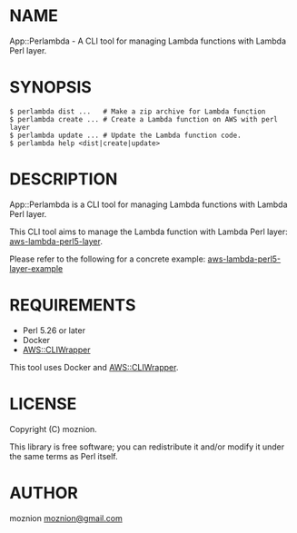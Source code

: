 # NAME

App::Perlambda - A CLI tool for managing Lambda functions with Lambda Perl layer.

# SYNOPSIS

    $ perlambda dist ...   # Make a zip archive for Lambda function
    $ perlambda create ... # Create a Lambda function on AWS with perl layer
    $ perlambda update ... # Update the Lambda function code.
    $ perlambda help <dist|create|update>

# DESCRIPTION

App::Perlambda is a CLI tool for managing Lambda functions with Lambda Perl layer.

This CLI tool aims to manage the Lambda function with Lambda Perl layer: [aws-lambda-perl5-layer](https://github.com/moznion/aws-lambda-perl5-layer).

Please refer to the following for a concrete example: [aws-lambda-perl5-layer-example](https://github.com/moznion/aws-lambda-perl5-layer-example)

# REQUIREMENTS

- Perl 5.26 or later
- Docker
- [AWS::CLIWrapper](https://metacpan.org/pod/AWS::CLIWrapper)

This tool uses Docker and [AWS::CLIWrapper](https://metacpan.org/pod/AWS::CLIWrapper).

# LICENSE

Copyright (C) moznion.

This library is free software; you can redistribute it and/or modify
it under the same terms as Perl itself.

# AUTHOR

moznion <moznion@gmail.com>

